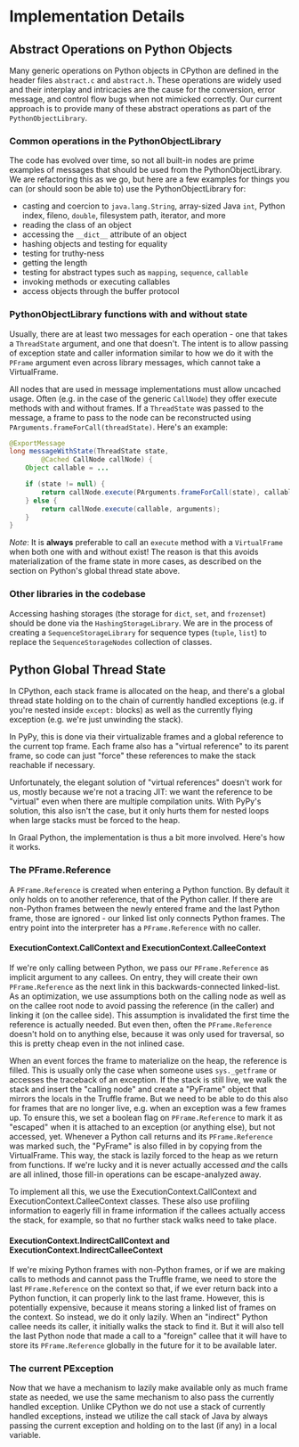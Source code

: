 # Implementation Details

## Abstract Operations on Python Objects

Many generic operations on Python objects in CPython are defined in the header
files `abstract.c` and `abstract.h`. These operations are widely used and their
interplay and intricacies are the cause for the conversion, error message, and
control flow bugs when not mimicked correctly. Our current approach is to
provide many of these abstract operations as part of the
`PythonObjectLibrary`.

### Common operations in the PythonObjectLibrary

The code has evolved over time, so not all built-in nodes are prime examples of
messages that should be used from the PythonObjectLibrary. We are refactoring
this as we go, but here are a few examples for things you can (or should soon be
able to) use the PythonObjectLibrary for:

 - casting and coercion to `java.lang.String`, array-sized Java `int`, Python
   index, fileno, `double`, filesystem path, iterator, and more
 - reading the class of an object
 - accessing the `__dict__` attribute of an object
 - hashing objects and testing for equality
 - testing for truthy-ness
 - getting the length
 - testing for abstract types such as `mapping`, `sequence`, `callable`
 - invoking methods or executing callables
 - access objects through the buffer protocol

### PythonObjectLibrary functions with and without state

Usually, there are at least two messages for each operation - one that takes a
`ThreadState` argument, and one that doesn't. The intent is to allow passing of
exception state and caller information similar to how we do it with the `PFrame`
argument even across library messages, which cannot take a VirtualFrame.

All nodes that are used in message implementations must allow uncached
usage. Often (e.g. in the case of the generic `CallNode`) they offer execute
methods with and without frames. If a `ThreadState` was passed to the message, a
frame to pass to the node can be reconstructed using
`PArguments.frameForCall(threadState)`. Here's an example:

```java
@ExportMessage
long messageWithState(ThreadState state,
        @Cached CallNode callNode) {
    Object callable = ...

    if (state != null) {
        return callNode.execute(PArguments.frameForCall(state), callable, arguments);
    } else {
        return callNode.execute(callable, arguments);
    }
}
```

*Note*: It is **always** preferable to call an `execute` method with a
`VirtualFrame` when both one with and without exist! The reason is that this
avoids materialization of the frame state in more cases, as described on the
section on Python's global thread state above.

### Other libraries in the codebase

Accessing hashing storages (the storage for `dict`, `set`, and `frozenset`)
should be done via the `HashingStorageLibrary`. We are in the process of
creating a `SequenceStorageLibrary` for sequence types (`tuple`, `list`) to
replace the `SequenceStorageNodes` collection of classes.

## Python Global Thread State

In CPython, each stack frame is allocated on the heap, and there's a global
thread state holding on to the chain of currently handled exceptions (e.g. if
you're nested inside `except:` blocks) as well as the currently flying exception
(e.g. we're just unwinding the stack).

In PyPy, this is done via their virtualizable frames and a global reference to
the current top frame. Each frame also has a "virtual reference" to its parent
frame, so code can just "force" these references to make the stack reachable if
necessary.

Unfortunately, the elegant solution of "virtual references" doesn't work for us,
mostly because we're not a tracing JIT: we want the reference to be "virtual"
even when there are multiple compilation units. With PyPy's solution, this also
isn't the case, but it only hurts them for nested loops when large stacks must
be forced to the heap.

In Graal Python, the implementation is thus a bit more involved. Here's how it
works.

### The PFrame.Reference

A `PFrame.Reference` is created when entering a Python function. By default it
only holds on to another reference, that of the Python caller. If there are
non-Python frames between the newly entered frame and the last Python frame,
those are ignored - our linked list only connects Python frames. The entry point
into the interpreter has a `PFrame.Reference` with no caller.

#### ExecutionContext.CallContext and ExecutionContext.CalleeContext

If we're only calling between Python, we pass our `PFrame.Reference` as implicit
argument to any callees. On entry, they will create their own `PFrame.Reference`
as the next link in this backwards-connected linked-list. As an optimization, we
use assumptions both on the calling node as well as on the callee root node to
avoid passing the reference (in the caller) and linking it (on the callee
side). This assumption is invalidated the first time the reference is actually
needed. But even then, often the `PFrame.Reference` doesn't hold on to anything
else, because it was only used for traversal, so this is pretty cheap even in
the not inlined case.

When an event forces the frame to materialize on the heap, the reference is
filled. This is usually only the case when someone uses `sys._getframe` or
accesses the traceback of an exception. If the stack is still live, we walk the
stack and insert the "calling node" and create a "PyFrame" object that mirrors
the locals in the Truffle frame. But we need to be able to do this also for
frames that are no longer live, e.g. when an exception was a few frames up. To
ensure this, we set a boolean flag on `PFrame.Reference` to mark it as "escaped"
when it is attached to an exception (or anything else), but not accessed,
yet. Whenever a Python call returns and its `PFrame.Reference` was marked such,
the "PyFrame" is also filled in by copying from the VirtualFrame. This way, the
stack is lazily forced to the heap as we return from functions. If we're lucky
and it is never actually accessed *and* the calls are all inlined, those fill-in
operations can be escape-analyzed away.

To implement all this, we use the ExecutionContext.CallContext and
ExecutionContext.CalleeContext classes. These also use profiling information to
eagerly fill in frame information if the callees actually access the stack, for
example, so that no further stack walks need to take place.

#### ExecutionContext.IndirectCallContext and ExecutionContext.IndirectCalleeContext

If we're mixing Python frames with non-Python frames, or if we are making calls
to methods and cannot pass the Truffle frame, we need to store the last
`PFrame.Reference` on the context so that, if we ever return back into a Python
function, it can properly link to the last frame. However, this is potentially
expensive, because it means storing a linked list of frames on the context. So
instead, we do it only lazily. When an "indirect" Python callee needs its
caller, it initially walks the stack to find it. But it will also tell the last
Python node that made a call to a "foreign" callee that it will have to store
its `PFrame.Reference` globally in the future for it to be available later.

### The current PException

Now that we have a mechanism to lazily make available only as much frame state
as needed, we use the same mechanism to also pass the currently handled
exception. Unlike CPython we do not use a stack of currently handled exceptions,
instead we utilize the call stack of Java by always passing the current exception
and holding on to the last (if any) in a local variable.
